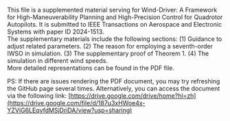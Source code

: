 This file is a supplemented material serving for Wind-Driver: A Framework for High-Maneuverability Planning and High-Precision Control for Quadrotor Autopilots. It is submitted to IEEE Transactions on Aerospace and Electronic Systems with paper ID 2024-1513.  
The supplementary materials include the following sections: 
(1) Guidance to adjust related parameters.
(2) The reason for employing a seventh-order IWSO in simulation.
(3) The supplementary proof of Theorem 1.
(4) The simulation in different wind speeds.  
More detailed representations can be found in the PDF file.

PS: If there are issues rendering the PDF document, you may try refreshing the GitHub page several times. Alternatively, you can access the document via the following link: [https://drive.google.com/drive/home?hl=zh](https://drive.google.com/file/d/187u3xHWoe4x-YZViG6LEqyfdMSjDriDA/view?usp=sharing)

